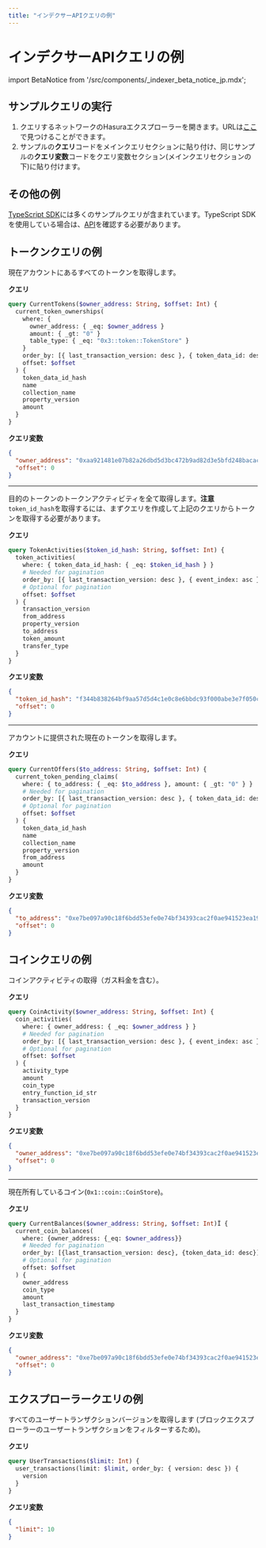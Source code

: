 ```yaml
---
title: "インデクサーAPIクエリの例"
---
```


# インデクサーAPIクエリの例

<!-- import BetaNotice from '../../../src/components/\_indexer_beta_notice_jp.mdx'; -->
import BetaNotice from '/src/components/\_indexer_beta_notice_jp.mdx';

<BetaNotice />

## サンプルクエリの実行

1. クエリするネットワークのHasuraエクスプローラーを開きます。URLは[ここ](/indexer/api/labs-hosted#hasura-explorer)で見つけることができます。
2. サンプルの**クエリ**コードをメインクエリセクションに貼り付け、同じサンプルの**クエリ変数**コードをクエリ変数セクション(メインクエリセクションの下)に貼り付けます。

## その他の例

[TypeScript SDK](https://github.com/aptos-labs/aptos-ts-sdk/tree/main/src/internal/queries)には多くのサンプルクエリが含まれています。TypeScript SDKを使用している場合は、[API](https://github.com/aptos-labs/aptos-ts-sdk/tree/main/src/api)を確認する必要があります。

## トークンクエリの例

現在アカウントにあるすべてのトークンを取得します。

**クエリ**

```graphql
query CurrentTokens($owner_address: String, $offset: Int) {
  current_token_ownerships(
    where: {
      owner_address: { _eq: $owner_address }
      amount: { _gt: "0" }
      table_type: { _eq: "0x3::token::TokenStore" }
    }
    order_by: [{ last_transaction_version: desc }, { token_data_id: desc }]
    offset: $offset
  ) {
    token_data_id_hash
    name
    collection_name
    property_version
    amount
  }
}
```

**クエリ変数**

```json
{
  "owner_address": "0xaa921481e07b82a26dbd5d3bc472b9ad82d3e5bfd248bacac160eac51687c2ff",
  "offset": 0
}
```

---

目的のトークンのトークンアクティビティを全て取得します。**注意**`token_id_hash`を取得するには、まずクエリを作成して上記のクエリからトークンを取得する必要があります。

**クエリ**

```graphql
query TokenActivities($token_id_hash: String, $offset: Int) {
  token_activities(
    where: { token_data_id_hash: { _eq: $token_id_hash } }
    # Needed for pagination
    order_by: [{ last_transaction_version: desc }, { event_index: asc }]
    # Optional for pagination
    offset: $offset
  ) {
    transaction_version
    from_address
    property_version
    to_address
    token_amount
    transfer_type
  }
}
```

**クエリ変数**

```json
{
  "token_id_hash": "f344b838264bf9aa57d5d4c1e0c8e6bbdc93f000abe3e7f050c2a0f4dc23d030",
  "offset": 0
}
```

---

アカウントに提供された現在のトークンを取得します。

**クエリ**

```graphql
query CurrentOffers($to_address: String, $offset: Int) {
  current_token_pending_claims(
    where: { to_address: { _eq: $to_address }, amount: { _gt: "0" } }
    # Needed for pagination
    order_by: [{ last_transaction_version: desc }, { token_data_id: desc }]
    # Optional for pagination
    offset: $offset
  ) {
    token_data_id_hash
    name
    collection_name
    property_version
    from_address
    amount
  }
}
```

**クエリ変数**

```json
{
  "to_address": "0xe7be097a90c18f6bdd53efe0e74bf34393cac2f0ae941523ea196a47b6859edb",
  "offset": 0
}
```

## コインクエリの例

コインアクティビティの取得（ガス料金を含む）。

**クエリ**

```graphql
query CoinActivity($owner_address: String, $offset: Int) {
  coin_activities(
    where: { owner_address: { _eq: $owner_address } }
    # Needed for pagination
    order_by: [{ last_transaction_version: desc }, { event_index: asc }]
    # Optional for pagination
    offset: $offset
  ) {
    activity_type
    amount
    coin_type
    entry_function_id_str
    transaction_version
  }
}
```

**クエリ変数**

```json
{
  "owner_address": "0xe7be097a90c18f6bdd53efe0e74bf34393cac2f0ae941523ea196a47b6859edb",
  "offset": 0
}
```

---

現在所有しているコイン(`0x1::coin::CoinStore`)。

**クエリ**

```graphql
query CurrentBalances($owner_address: String, $offset: Int)Ï {
  current_coin_balances(
    where: {owner_address: {_eq: $owner_address}}
    # Needed for pagination
    order_by: [{last_transaction_version: desc}, {token_data_id: desc}]
    # Optional for pagination
    offset: $offset
  ) {
    owner_address
    coin_type
    amount
    last_transaction_timestamp
  }
}
```

**クエリ変数**

```json
{
  "owner_address": "0xe7be097a90c18f6bdd53efe0e74bf34393cac2f0ae941523ea196a47b6859edb",
  "offset": 0
}
```

## エクスプローラークエリの例

すべてのユーザートランザクションバージョンを取得します (ブロックエクスプローラーのユーザートランザクションをフィルターするため)。

**クエリ**

```graphql
query UserTransactions($limit: Int) {
  user_transactions(limit: $limit, order_by: { version: desc }) {
    version
  }
}
```

**クエリ変数**

```json
{
  "limit": 10
}
```
